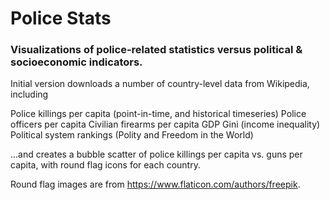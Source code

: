 # **Police Stats**

### Visualizations of police-related statistics versus political & socioeconomic indicators.

Initial version downloads a number of country-level data from Wikipedia, including

Police killings per capita (point-in-time, and historical timeseries)
Police officers per capita
Civilian firearms per capita
GDP
Gini (income inequality)
Political system rankings (Polity and Freedom in the World)

...and creates a bubble scatter of police killings per capita vs. guns per capita, with round flag icons for each country.

Round flag images are from https://www.flaticon.com/authors/freepik.
